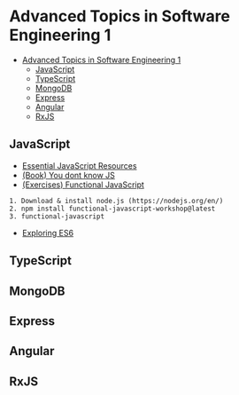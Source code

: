 # Advanced Topics in Software Engineering 1

<!-- TOC depthFrom:1 depthTo:6 withLinks:1 updateOnSave:1 orderedList:0 -->

- [Advanced Topics in Software Engineering 1](#advanced-topics-in-software-engineering-1)
	- [JavaScript](#javascript)
	- [TypeScript](#typescript)
	- [MongoDB](#mongodb)
	- [Express](#express)
	- [Angular](#angular)
	- [RxJS](#rxjs)

<!-- /TOC -->

## JavaScript

* [Essential JavaScript Resources ][essentialJS]
* [(Book) You dont know JS][you-dont-know-js]
* [(Exercises) Functional JavaScript][functional-js]

```
1. Download & install node.js (https://nodejs.org/en/)
2. npm install functional-javascript-workshop@latest
3. functional-javascript
```

* [Exploring ES6][es6]


## TypeScript



## MongoDB

## Express

## Angular

## RxJS

[essentialJS]: https://gist.github.com/ericelliott/d576f72441fc1b27dace/0cee592f8f8b7eae39c4b3851ae92b00463b67b9
[you-dont-know-js]: https://github.com/getify/You-Dont-Know-JS
[functional-js]: https://github.com/timoxley/functional-javascript-workshop
[es6]: http://exploringjs.com/es6/
